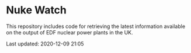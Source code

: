 # Nuke Watch

This repository includes code for retrieving the latest information available on the output of EDF nuclear power plants in the UK.

Last updated: 2020-12-09 21:05